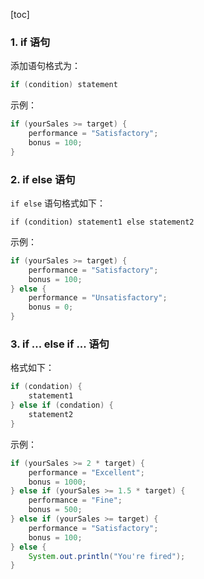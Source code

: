 [toc]

### 1. if 语句

添加语句格式为：

```java
if (condition) statement
```

示例：

```java
if (yourSales >= target) {
	performance = "Satisfactory";
    bonus = 100;
}
```

### 2. if else 语句

`if else` 语句格式如下：

```
if (condition) statement1 else statement2
```

示例：

```java
if (yourSales >= target) {
	performance = "Satisfactory";
    bonus = 100;
} else {
    performance = "Unsatisfactory";
    bonus = 0;
}
```

### 3. if ... else if ... 语句

格式如下：

```java
if (condation) {
    statement1
} else if (condation) {
    statement2
}
```

示例：

```java
if (yourSales >= 2 * target) {
    performance = "Excellent";
    bonus = 1000;
} else if (yourSales >= 1.5 * target) {
    performance = "Fine";
    bonus = 500;
} else if (yourSales >= target) {
    performance = "Satisfactory";
    bonus = 100;
} else {
    System.out.println("You're fired");
}
```

